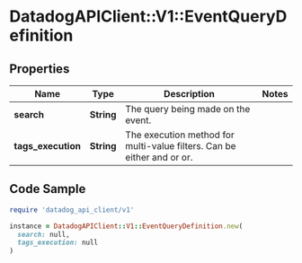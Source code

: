 # DatadogAPIClient::V1::EventQueryDefinition

## Properties

| Name | Type | Description | Notes |
| ---- | ---- | ----------- | ----- |
| **search** | **String** | The query being made on the event. |  |
| **tags_execution** | **String** | The execution method for multi-value filters. Can be either and or or. |  |

## Code Sample

```ruby
require 'datadog_api_client/v1'

instance = DatadogAPIClient::V1::EventQueryDefinition.new(
  search: null,
  tags_execution: null
)
```

